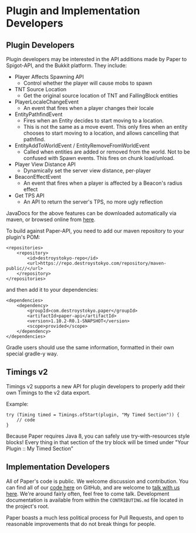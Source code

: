 Plugin and Implementation Developers
==========
## Plugin Developers
Plugin developers may be interested in the API additions made by Paper to Spigot-API, and the Bukkit platform. They include:

- Player Affects Spawning API
    - Control whether the player will cause mobs to spawn
- TNT Source Location
    - Get the original source location of TNT and FallingBlock entities
- PlayerLocaleChangeEvent
    - An event that fires when a player changes their locale
- EntityPathfindEvent
    - Fires when an Entity decides to start moving to a location.
    - This is not the same as a move event. This only fires when an entity chooses to start moving to a location, and allows cancelling that pathfind.
- EntityAddToWorldEvent / EntityRemoveFromWorldEvent
    - Called when entities are added or removed from the world. Not to be confused with Spawn events. This fires on chunk load/unload.
- Player View Distance API
    - Dynamically set the server view distance, per-player
- BeaconEffectEvent
    - An event that fires when a player is affected by a Beacon's radius effect
- Get TPS API
    - An API to return the server's TPS, no more ugly reflection

JavaDocs for the above features can be downloaded automatically via maven, or browsed online from [here](http://javadocs.destroystokyo.com).

To build against Paper-API, you need to add our maven repository to your plugin's POM:
```
<repositories>
    <repository>
        <id>destroystokyo-repo</id>
        <url>https://repo.destroystokyo.com/repository/maven-public//</url>
    </repository>
</repositories>
```
and then add it to your dependencies:
```
<dependencies>
    <dependency>
        <groupId>com.destroystokyo.paper</groupId>
        <artifactId>paper-api</artifactId>
        <version>1.10.2-R0.1-SNAPSHOT</version>
        <scope>provided</scope>
    </dependency>
</dependencies>
```
Gradle users should use the same information, formatted in their own special gradle-y way.

## Timings v2
Timings v2 supports a new API for plugin developers to properly add their own Timings to the v2 data export.

Example:

```
try (Timing timed = Timings.ofStart(plugin, "My Timed Section")) {
    // code
}
```

Because Paper requires Java 8, you can safely use try-with-resources style blocks!
Every thing in that section of the try block will be timed under "Your Plugin :: My Timed Section"


## Implementation Developers
All of Paper's code is public. We welcome discussion and contribution.
You can find all of our [code here](https://github.com/PaperMC) on GitHub, and are welcome to [talk with us here](https://paperchat.emc.gs). We're around fairly often, feel free to come talk. Development documentation is available from within the ```CONTRIBUTING.md``` file located in the project's root.

Paper boasts a much less political process for Pull Requests, and open to reasonable improvements that do not break things for people.
